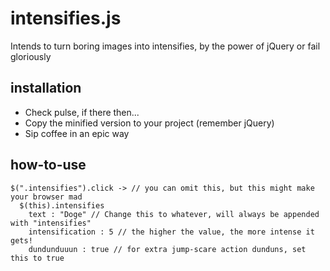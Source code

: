 intensifies.js
==============

Intends to turn boring images into intensifies, by the power of jQuery or fail gloriously


installation
---------------------------------------

* Check pulse, if there then...
* Copy the minified version to your project (remember jQuery)
* Sip coffee in an epic way


how-to-use
---------------------------------------

```
$(".intensifies").click -> // you can omit this, but this might make your browser mad
  $(this).intensifies
    text : "Doge" // Change this to whatever, will always be appended with "intensifies"
    intensification : 5 // the higher the value, the more intense it gets!
    dundunduuun : true // for extra jump-scare action dunduns, set this to true
```

